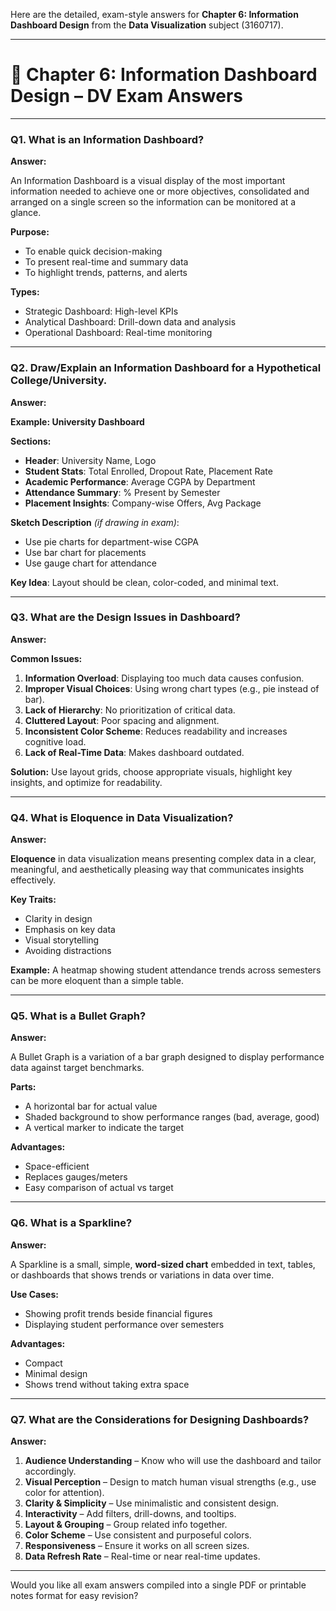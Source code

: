 Here are the detailed, exam-style answers for **Chapter 6: Information Dashboard Design** from the **Data Visualization** subject (3160717).

---

# 📘 Chapter 6: Information Dashboard Design – DV Exam Answers

---

### Q1. **What is an Information Dashboard?**

**Answer:**

An Information Dashboard is a visual display of the most important information needed to achieve one or more objectives, consolidated and arranged on a single screen so the information can be monitored at a glance.

**Purpose:**

* To enable quick decision-making
* To present real-time and summary data
* To highlight trends, patterns, and alerts

**Types:**

* Strategic Dashboard: High-level KPIs
* Analytical Dashboard: Drill-down data and analysis
* Operational Dashboard: Real-time monitoring

---

### Q2. **Draw/Explain an Information Dashboard for a Hypothetical College/University.**

**Answer:**

**Example: University Dashboard**

**Sections:**

* **Header**: University Name, Logo
* **Student Stats**: Total Enrolled, Dropout Rate, Placement Rate
* **Academic Performance**: Average CGPA by Department
* **Attendance Summary**: % Present by Semester
* **Placement Insights**: Company-wise Offers, Avg Package

**Sketch Description** *(if drawing in exam)*:

* Use pie charts for department-wise CGPA
* Use bar chart for placements
* Use gauge chart for attendance

**Key Idea**: Layout should be clean, color-coded, and minimal text.

---

### Q3. **What are the Design Issues in Dashboard?**

**Answer:**

**Common Issues:**

1. **Information Overload**: Displaying too much data causes confusion.
2. **Improper Visual Choices**: Using wrong chart types (e.g., pie instead of bar).
3. **Lack of Hierarchy**: No prioritization of critical data.
4. **Cluttered Layout**: Poor spacing and alignment.
5. **Inconsistent Color Scheme**: Reduces readability and increases cognitive load.
6. **Lack of Real-Time Data**: Makes dashboard outdated.

**Solution:** Use layout grids, choose appropriate visuals, highlight key insights, and optimize for readability.

---

### Q4. **What is Eloquence in Data Visualization?**

**Answer:**

**Eloquence** in data visualization means presenting complex data in a clear, meaningful, and aesthetically pleasing way that communicates insights effectively.

**Key Traits:**

* Clarity in design
* Emphasis on key data
* Visual storytelling
* Avoiding distractions

**Example:** A heatmap showing student attendance trends across semesters can be more eloquent than a simple table.

---

### Q5. **What is a Bullet Graph?**

**Answer:**

A Bullet Graph is a variation of a bar graph designed to display performance data against target benchmarks.

**Parts:**

* A horizontal bar for actual value
* Shaded background to show performance ranges (bad, average, good)
* A vertical marker to indicate the target

**Advantages:**

* Space-efficient
* Replaces gauges/meters
* Easy comparison of actual vs target

---

### Q6. **What is a Sparkline?**

**Answer:**

A Sparkline is a small, simple, **word-sized chart** embedded in text, tables, or dashboards that shows trends or variations in data over time.

**Use Cases:**

* Showing profit trends beside financial figures
* Displaying student performance over semesters

**Advantages:**

* Compact
* Minimal design
* Shows trend without taking extra space

---

### Q7. **What are the Considerations for Designing Dashboards?**

**Answer:**

1. **Audience Understanding** – Know who will use the dashboard and tailor accordingly.
2. **Visual Perception** – Design to match human visual strengths (e.g., use color for attention).
3. **Clarity & Simplicity** – Use minimalistic and consistent design.
4. **Interactivity** – Add filters, drill-downs, and tooltips.
5. **Layout & Grouping** – Group related info together.
6. **Color Scheme** – Use consistent and purposeful colors.
7. **Responsiveness** – Ensure it works on all screen sizes.
8. **Data Refresh Rate** – Real-time or near real-time updates.

---

Would you like all exam answers compiled into a single PDF or printable notes format for easy revision?
